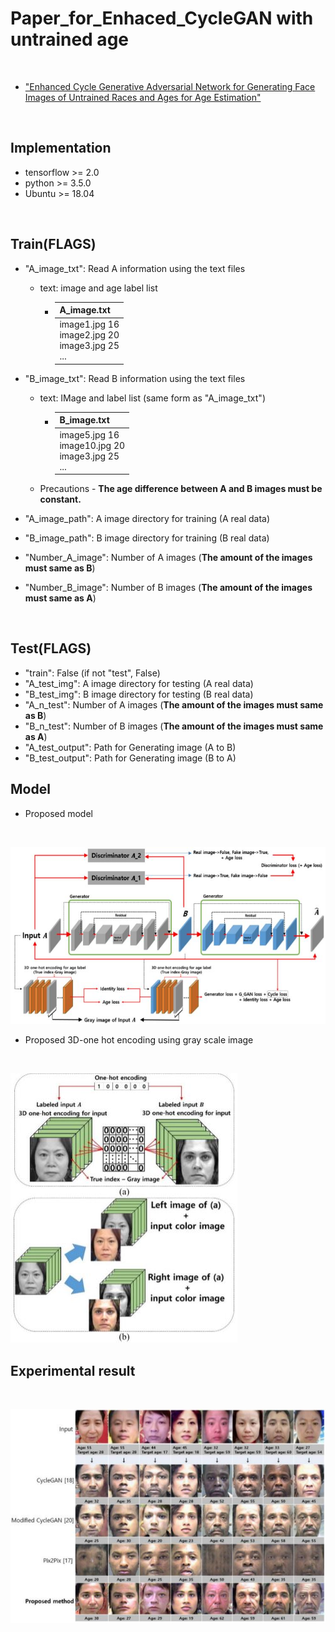 # Paper_for_Enhaced_CycleGAN with untrained age
<br/>

* ["Enhanced Cycle Generative Adversarial Network for Generating Face Images of Untrained Races and Ages for Age Estimation"](https://ieeexplore.ieee.org/document/9311721)
<br/>

## Implementation
* tensorflow >= 2.0
* python >= 3.5.0 
* Ubuntu >= 18.04
<br/>

## Train(FLAGS)
* "A_image_txt": Read A information using the text files

  * text: image and age label list

    * | A_image.txt                                               |
      | --------------------------------------------------------- | 
      | image1.jpg 16<br/>image2.jpg 20<br/>image3.jpg 25<br/>... |
* "B_image_txt": Read B information using the text files

  * text: IMage and label list (same form as "A_image_txt")
  
    * | B_image.txt                                                |
      | ---------------------------------------------------------- | 
      | image5.jpg 16<br/>image10.jpg 20<br/>image3.jpg 25<br/>... |
      
  * Precautions - **The age difference between A and B images must be constant.**
  
* "A_image_path": A image directory for training (A real data)
* "B_image_path": B image directory for training (B real data)
* "Number_A_image": Number of A images (**The amount of the images must same as B**)
* "Number_B_image": Number of B images (**The amount of the images must same as A**)
<br/>

## Test(FLAGS)
* "train": False (if not "test", False)
* "A_test_img": A image directory for testing (A real data)
* "B_test_img": B image directory for testing (B real data)
* "A_n_test": Number of A images (**The amount of the images must same as B**)
* "B_n_test": Number of B images (**The amount of the images must same as A**)
* "A_test_output": Path for Generating image (A to B)
* "B_test_output": Path for Generating image (B to A)

## Model
* Proposed model
<br/>

![image-20210114111521140](https://github.com/Kimyuhwanpeter/Paper_for_Enhacing_CycleGAN/blob/main/Proposed_model.JPG)
<br/>

* Proposed 3D-one hot encoding using gray scale image
<br/>

![image-20210114111948668](https://github.com/Kimyuhwanpeter/Paper_for_Enhacing_CycleGAN/blob/main/3D_one_hot.JPG)


## Experimental result
<br/>

![image-20210114112258252](https://github.com/Kimyuhwanpeter/Paper_for_Enhacing_CycleGAN/blob/main/Generated_test_images.JPG)
